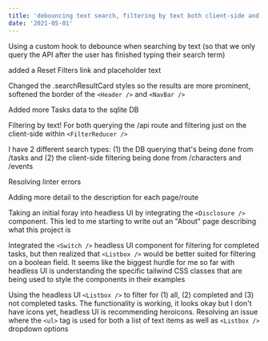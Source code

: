 ```yaml
---
title: 'debouncing text search, filtering by text both client-side and server-side, headless UI - Disclosure, Switch and Listbox components'
date: '2021-05-01'
---
```


Using a custom hook to debounce when searching by text (so that we only query the API after the user has finished typing their search term)

added a Reset Filters link and placeholder text

Changed the .searchResultCard styles so the results are more prominent, softened the border of the `<Header />` and `<NavBar />`

Added more Tasks data to the sqlite DB

Filtering by text!  For both querying the /api route and filtering just on the client-side within `<FilterReducer />`

I have 2 different search types: (1) the DB querying that's being done from /tasks and (2) the client-side filtering being done from /characters and /events

Resolving linter errors

Adding more detail to the description for each page/route

Taking an initial foray into headless UI by integrating the `<Disclosure />` component.  This led to me starting to write out an "About" page describing what this project is

Integrated the `<Switch />` headless UI component for filtering for completed tasks, but then realized that `<Listbox />` would be better suited for filtering on a boolean field.  It seems like the biggest hurdle for me so far with headless UI is understanding the specific tailwind CSS classes that are being used to style the components in their examples

Using the headless UI `<Listbox />` to filter for (1) all, (2) completed and (3) not completed tasks.  The functionality is working, it looks okay but I don't have icons yet, headless UI is recommending heroicons.  Resolving an issue where the `<ul>` tag is used for both a list of text items as well as `<Listbox />` dropdown options 